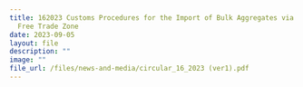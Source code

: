 ```yaml
---
title: 162023 Customs Procedures for the Import of Bulk Aggregates via Jurong
  Free Trade Zone
date: 2023-09-05
layout: file
description: ""
image: ""
file_url: /files/news-and-media/circular_16_2023 (ver1).pdf
---
```

